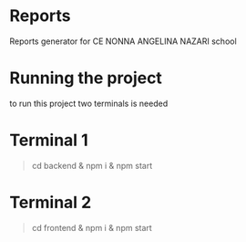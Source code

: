 # Reports
Reports generator for CE NONNA ANGELINA NAZARI school

# Running the project

to run this project two terminals is needed

# Terminal 1

> cd backend & npm i & npm start

# Terminal 2

> cd frontend & npm i & npm start